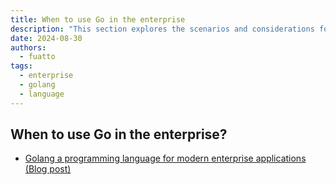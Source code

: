 ```yaml
---
title: When to use Go in the enterprise
description: "This section explores the scenarios and considerations for adopting Go as a programming language in enterprise environments. It discusses the advantages of Go's simplicity, efficiency, and concurrency support, as well as its suitability for building scalable and maintainable enterprise applications."
date: 2024-08-30
authors:
  - fuatto
tags:
  - enterprise
  - golang
  - language
---
```


## When to use Go in the enterprise?

- [Golang a programming language for modern enterprise applications (Blog post)](https://faun.pub/golang-a-programming-language-for-modern-enterprise-applications-b117f64d00f6)
